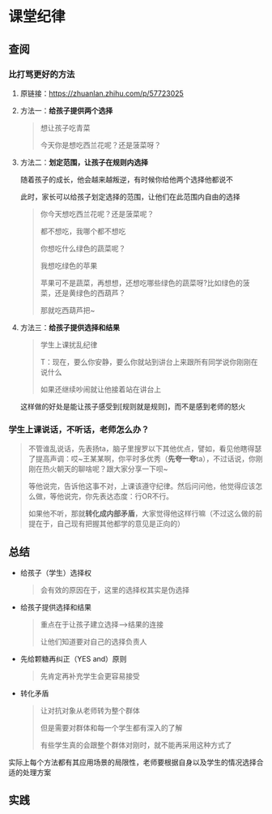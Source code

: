# 课堂纪律

## 查阅

### 比打骂更好的方法

1. 原链接：https://zhuanlan.zhihu.com/p/57723025

2. 方法一：**给孩子提供两个选择**

   > 想让孩子吃青菜
   >
   > 今天你是想吃西兰花呢？还是菠菜呀？

3. 方法二：**划定范围，让孩子在规则内选择**

   随着孩子的成长，他会越来越叛逆，有时候你给他两个选择他都说不

   此时，家长可以给孩子划定选择的范围，让他们在此范围内自由的选择

   > 你今天想吃西兰花呢？还是菠菜呢？
   >
   > 都不想吃，我哪个都不想吃
   >
   > 你想吃什么绿色的蔬菜呢？
   >
   > 我想吃绿色的苹果
   >
   > 苹果可不是蔬菜，再想想，还想吃哪些绿色的蔬菜呀?比如绿色的菠菜，还是黄绿色的西葫芦？
   >
   > 那就吃西葫芦把~

4. 方法三：**给孩子提供选择和结果**

   > 学生上课扰乱纪律
   >
   > T：现在，要么你安静，要么你就站到讲台上来跟所有同学说你刚刚在说什么
   >
   > 如果还继续吵闹就让他接着站在讲台上

   这样做的好处是能让孩子感受到[规则就是规则]，而不是感到老师的怒火

### 学生上课说话，不听话，老师怎么办？

> 不管谁乱说话，先表扬ta，脑子里搜罗以下其他优点，譬如，看见他瞎得瑟了提高声调：哎~王某某啊，你平时多优秀（**先夸一夸**ta），不过话说，你刚刚在热火朝天的聊啥呢？跟大家分享一下呗~
>
> 等他说完，告诉他这事不对，上课该遵守纪律。然后问问他，他觉得应该怎么做，等他说完，你先表达态度：行OR不行。
>
> 如果他不听，那就**转化成内部矛盾**，大家觉得他这样行嘛（不过这么做的前提在于，自己现有把握其他都学的意见是正向的）



## 总结

* 给孩子（学生）选择权

  > 会有效的原因在于，这里的选择权其实是伪选择

* 给孩子提供选择和结果

  > 重点在于让孩子建立选择-->结果的连接
  >
  > 让他们知道要对自己的选择负责人

* 先给颗糖再纠正（YES and）原则

  > 先肯定再补充学生会更容易接受

* 转化矛盾

  > 让对抗对象从老师转为整个群体
  >
  > 但是需要对群体和每一个学生都有深入的了解
  >
  > 有些学生真的会跟整个群体对刚时，就不能再采用这种方式了

实际上每个方法都有其应用场景的局限性，老师要根据自身以及学生的情况选择合适的处理方案



## 实践

